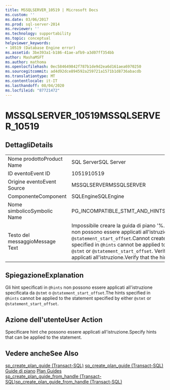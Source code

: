```yaml
---
title: MSSQLSERVER_10519 | Microsoft Docs
ms.custom: ''
ms.date: 03/06/2017
ms.prod: sql-server-2014
ms.reviewer: ''
ms.technology: supportability
ms.topic: conceptual
helpviewer_keywords:
- 10519 (Database Engine error)
ms.assetid: 3be393a1-b186-41ae-afb9-a3d07ff354bb
author: MashaMSFT
ms.author: mathoma
ms.openlocfilehash: 0ec584649842f787b1de9d2ea6d161aea6970250
ms.sourcegitcommit: ad4d92dce894592a259721a1571b1d8736abacdb
ms.translationtype: MT
ms.contentlocale: it-IT
ms.lasthandoff: 08/04/2020
ms.locfileid: "87721472"
---
```

# <a name="mssqlserver_10519"></a><span data-ttu-id="987f7-102">MSSQLSERVER_10519</span><span class="sxs-lookup"><span data-stu-id="987f7-102">MSSQLSERVER_10519</span></span>
    
## <a name="details"></a><span data-ttu-id="987f7-103">Dettagli</span><span class="sxs-lookup"><span data-stu-id="987f7-103">Details</span></span>  
  
|||  
|-|-|  
|<span data-ttu-id="987f7-104">Nome prodotto</span><span class="sxs-lookup"><span data-stu-id="987f7-104">Product Name</span></span>|<span data-ttu-id="987f7-105">SQL Server</span><span class="sxs-lookup"><span data-stu-id="987f7-105">SQL Server</span></span>|  
|<span data-ttu-id="987f7-106">ID evento</span><span class="sxs-lookup"><span data-stu-id="987f7-106">Event ID</span></span>|<span data-ttu-id="987f7-107">10519</span><span class="sxs-lookup"><span data-stu-id="987f7-107">10519</span></span>|  
|<span data-ttu-id="987f7-108">Origine evento</span><span class="sxs-lookup"><span data-stu-id="987f7-108">Event Source</span></span>|<span data-ttu-id="987f7-109">MSSQLSERVER</span><span class="sxs-lookup"><span data-stu-id="987f7-109">MSSQLSERVER</span></span>|  
|<span data-ttu-id="987f7-110">Componente</span><span class="sxs-lookup"><span data-stu-id="987f7-110">Component</span></span>|<span data-ttu-id="987f7-111">SQLEngine</span><span class="sxs-lookup"><span data-stu-id="987f7-111">SQLEngine</span></span>|  
|<span data-ttu-id="987f7-112">Nome simbolico</span><span class="sxs-lookup"><span data-stu-id="987f7-112">Symbolic Name</span></span>|<span data-ttu-id="987f7-113">PG_INCOMPATIBLE_STMT_AND_HINTS</span><span class="sxs-lookup"><span data-stu-id="987f7-113">PG_INCOMPATIBLE_STMT_AND_HINTS</span></span>|  
|<span data-ttu-id="987f7-114">Testo del messaggio</span><span class="sxs-lookup"><span data-stu-id="987f7-114">Message Text</span></span>|<span data-ttu-id="987f7-115">Impossibile creare la guida di piano '%.\*ls' perché gli hint specificati in `@hints` non possono essere applicati all'istruzione specificata da `@stmt` o `@statement_start_offset`.</span><span class="sxs-lookup"><span data-stu-id="987f7-115">Cannot create plan guide '%.\*ls' because the hints specified in `@hints` cannot be applied to the statement specified by either `@stmt` or `@statement_start_offset`.</span></span> <span data-ttu-id="987f7-116">Verificare che gli hint possano essere applicati all'istruzione.</span><span class="sxs-lookup"><span data-stu-id="987f7-116">Verify that the hints can be applied to the statement.</span></span>|  
  
## <a name="explanation"></a><span data-ttu-id="987f7-117">Spiegazione</span><span class="sxs-lookup"><span data-stu-id="987f7-117">Explanation</span></span>  
 <span data-ttu-id="987f7-118">Gli hint specificati in `@hints` non possono essere applicati all'istruzione specificata da `@stmt` o `@statement_start_offset`.</span><span class="sxs-lookup"><span data-stu-id="987f7-118">The hints specified in `@hints` cannot be applied to the statement specified by either `@stmt` or `@statement_start_offset`.</span></span>  
  
## <a name="user-action"></a><span data-ttu-id="987f7-119">Azione dell'utente</span><span class="sxs-lookup"><span data-stu-id="987f7-119">User Action</span></span>  
 <span data-ttu-id="987f7-120">Specificare hint che possono essere applicati all'istruzione.</span><span class="sxs-lookup"><span data-stu-id="987f7-120">Specify hints that can be applied to the statement.</span></span>  
  
## <a name="see-also"></a><span data-ttu-id="987f7-121">Vedere anche</span><span class="sxs-lookup"><span data-stu-id="987f7-121">See Also</span></span>  
 <span data-ttu-id="987f7-122">[sp_create_plan_guide &#40;Transact-SQL&#41;](/sql/relational-databases/system-stored-procedures/sp-create-plan-guide-transact-sql) </span><span class="sxs-lookup"><span data-stu-id="987f7-122">[sp_create_plan_guide &#40;Transact-SQL&#41;](/sql/relational-databases/system-stored-procedures/sp-create-plan-guide-transact-sql) </span></span>  
 <span data-ttu-id="987f7-123">[Guide di piano](../performance/plan-guides.md) </span><span class="sxs-lookup"><span data-stu-id="987f7-123">[Plan Guides](../performance/plan-guides.md) </span></span>  
 [<span data-ttu-id="987f7-124">sp_create_plan_guide_from_handle &#40;Transact-SQL&#41;</span><span class="sxs-lookup"><span data-stu-id="987f7-124">sp_create_plan_guide_from_handle &#40;Transact-SQL&#41;</span></span>](/sql/relational-databases/system-stored-procedures/sp-create-plan-guide-from-handle-transact-sql)  
  
  
